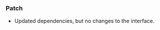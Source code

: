 <!--
A new scriv changelog fragment.

Uncomment the section that is right (remove the HTML comment wrapper).
-->

### Patch

- Updated dependencies, but no changes to the interface.

<!--
### Non-Breaking

- A bullet item for the Non-Breaking category.

-->
<!--
### Breaking

- A bullet item for the Breaking category.

-->
